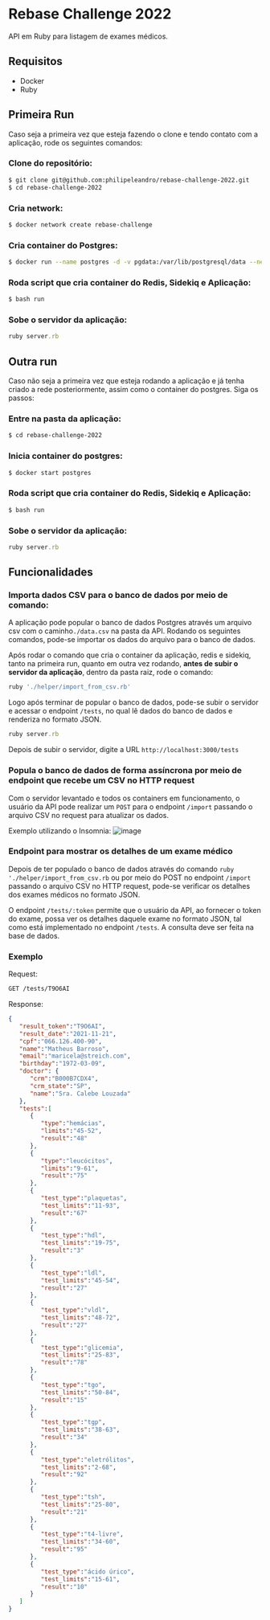 # Rebase Challenge 2022

API em Ruby para listagem de exames médicos.

## Requisitos

* Docker
* Ruby

## Primeira Run 
Caso seja a primeira vez que esteja fazendo o clone e tendo contato com a aplicação, rode os seguintes comandos:

### Clone do repositório:
```bash
$ git clone git@github.com:philipeleandro/rebase-challenge-2022.git
$ cd rebase-challenge-2022
```

### Cria network:
```bash
$ docker network create rebase-challenge
```

### Cria container do Postgres:
```bash
$ docker run --name postgres -d -v pgdata:/var/lib/postgresql/data --network rebase-challenge -e POSTGRES_PASSWORD=password -d postgres
```

### Roda script que cria container do Redis, Sidekiq e Aplicação:
```bash
$ bash run
```

### Sobe o servidor da aplicação:
```ruby
ruby server.rb
```

## Outra run
Caso não seja a primeira vez que esteja rodando a aplicação e já tenha criado a rede posteriormente, assim como o container do postgres. Siga os passos:

### Entre na pasta da aplicação:
```bash
$ cd rebase-challenge-2022
```

### Inicia container do postgres:
```bash
$ docker start postgres
```
### Roda script que cria container do Redis, Sidekiq e Aplicação:
```bash
$ bash run
```

### Sobe o servidor da aplicação:
```ruby
ruby server.rb
```

## Funcionalidades

### Importa dados CSV para o banco de dados por meio de comando:
A aplicação pode popular o banco de dados Postgres através um arquivo csv com o caminho`./data.csv` na pasta da API. Rodando os seguintes comandos, pode-se importar os dados do arquivo para o banco de dados.

Após rodar o comando que cria o container da aplicação, redis e sidekiq, tanto na primeira run, quanto em outra vez rodando, **antes de subir o servidor da aplicação**, dentro da pasta raiz, rode o comando:

```ruby
ruby './helper/import_from_csv.rb'
```

Logo após terminar de popular o banco de dados, pode-se subir o servidor e acessar o endpoint `/tests`, no qual lê dados do banco de dados e renderiza no formato JSON.

```ruby
ruby server.rb
```

Depois de subir o servidor, digite a URL `http://localhost:3000/tests`

### Popula o banco de dados de forma assíncrona por meio de endpoint que recebe um CSV no HTTP request

Com o servidor levantado e todos os containers em funcionamento, o usuário da API pode realizar um `POST` para o endpoint `/import` passando o arquivo CSV no request para atualizar os dados.

Exemplo utilizando o Insomnia:
![image](https://user-images.githubusercontent.com/92264330/179831630-ba737014-7426-4238-bfca-c7ae332a2c14.png)


### Endpoint para mostrar os detalhes de um exame médico

Depois de ter populado o banco de dados através do comando `ruby './helper/import_from_csv.rb` ou por meio do POST no endpoint `/import` passando o arquivo CSV no HTTP request, pode-se verificar os detalhes dos exames médicos no formato JSON.

O endpoint `/tests/:token` permite que o usuário da API, ao fornecer o token do exame, possa ver os detalhes daquele exame no formato JSON, tal como está implementado no endpoint `/tests`. A consulta deve ser feita na base de dados.

### Exemplo
Request:
```bash
GET /tests/T9O6AI
```

Response:

```json
{
   "result_token":"T9O6AI",
   "result_date":"2021-11-21",
   "cpf":"066.126.400-90",
   "name":"Matheus Barroso",
   "email":"maricela@streich.com",
   "birthday":"1972-03-09",
   "doctor": {
      "crm":"B000B7CDX4",
      "crm_state":"SP",
      "name":"Sra. Calebe Louzada"
   },
   "tests":[
      {
         "type":"hemácias",
         "limits":"45-52",
         "result":"48"
      },
      {
         "type":"leucócitos",
         "limits":"9-61",
         "result":"75"
      },
      {
         "test_type":"plaquetas",
         "test_limits":"11-93",
         "result":"67"
      },
      {
         "test_type":"hdl",
         "test_limits":"19-75",
         "result":"3"
      },
      {
         "test_type":"ldl",
         "test_limits":"45-54",
         "result":"27"
      },
      {
         "test_type":"vldl",
         "test_limits":"48-72",
         "result":"27"
      },
      {
         "test_type":"glicemia",
         "test_limits":"25-83",
         "result":"78"
      },
      {
         "test_type":"tgo",
         "test_limits":"50-84",
         "result":"15"
      },
      {
         "test_type":"tgp",
         "test_limits":"38-63",
         "result":"34"
      },
      {
         "test_type":"eletrólitos",
         "test_limits":"2-68",
         "result":"92"
      },
      {
         "test_type":"tsh",
         "test_limits":"25-80",
         "result":"21"
      },
      {
         "test_type":"t4-livre",
         "test_limits":"34-60",
         "result":"95"
      },
      {
         "test_type":"ácido úrico",
         "test_limits":"15-61",
         "result":"10"
      }
   ]
}
```
